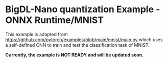# BigDL-Nano quantization Example - ONNX Runtime/MNIST

This example is adapted from https://github.com/pytorch/examples/blob/main/mnist/main.py which uses a self-defined CNN to train and test the classification task of MNIST.

**Currently, the example is NOT READY and will be updated soon.**